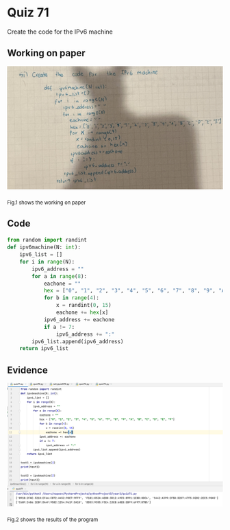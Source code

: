 # Quiz 71

Create the code for the IPv6 machine

## Working on paper

![](https://github.com/loogmaii/year_2/blob/main/quizzes/images/IMG_9475.jpg)

<sub>Fig.1 shows the working on paper

## Code

```py
from random import randint
def ipv6machine(N: int):
    ipv6_list = []
    for i in range(N):
        ipv6_address = ""
        for a in range(8):
            eachone = ""
            hex = ["0", "1", "2", "3", "4", "5", "6", "7", "8", "9", "A", "B", "C", "D", "E", "F"]
            for b in range(4):
                x = randint(0, 15)
                eachone += hex[x]
            ipv6_address += eachone
            if a != 7:
                ipv6_address += ":"
        ipv6_list.append(ipv6_address)
    return ipv6_list
```

## Evidence

![](https://github.com/loogmaii/year_2/blob/main/quizzes/images/Screenshot%202566-09-12%20at%2023.28.12.png)

<sub>Fig.2 shows the results of the program
